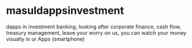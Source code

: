 # masuldappsinvestment
dapps in investment banking, looking after corporate finance, cash flow, treasury management, leave your worry on us, you can watch your money visually in ur Apps (smartphone)
